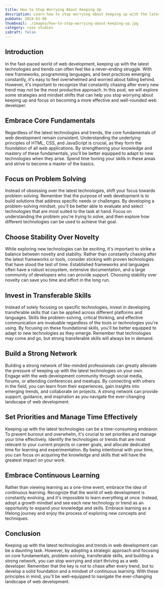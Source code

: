 ```yaml
---
title: How to Stop Worrying About Keeping Up
description: Learn how to stop worrying about keeping up with the latest technologies and trends in web development.
pubDate: 2024-01-06
thumbnail: ./images/how-to-stop-worrying-about-keeping-up.jpg
category: case studies
isDraft: false
---
```


## Introduction

In the fast-paced world of web development, keeping up with the latest technologies and trends can often feel like a never-ending struggle. With new frameworks, programming languages, and best practices emerging constantly, it's easy to feel overwhelmed and worried about falling behind. However, it's important to recognize that constantly chasing after every new trend may not be the most productive approach. In this post, we will explore some strategies and mindset shifts that can help you stop worrying about keeping up and focus on becoming a more effective and well-rounded web developer.

## Embrace Core Fundamentals

Regardless of the latest technologies and trends, the core fundamentals of web development remain consistent. Understanding the underlying principles of HTML, CSS, and JavaScript is crucial, as they form the foundation of all web applications. By strengthening your knowledge and mastery of these fundamentals, you'll be better equipped to adapt to new technologies when they arise. Spend time honing your skills in these areas and strive to become a master of the basics.

## Focus on Problem Solving

Instead of obsessing over the latest technologies, shift your focus towards problem-solving. Remember that the purpose of web development is to build solutions that address specific needs or challenges. By developing a problem-solving mindset, you'll be better able to evaluate and select technologies that are most suited to the task at hand. Focus on understanding the problem you're trying to solve, and then explore how different technologies can be used to achieve that goal.

## Choose Stability Over Novelty

While exploring new technologies can be exciting, it's important to strike a balance between novelty and stability. Rather than constantly chasing after the latest frameworks or tools, consider sticking with proven technologies that have stood the test of time. Established frameworks and languages often have a robust ecosystem, extensive documentation, and a large community of developers who can provide support. Choosing stability over novelty can save you time and effort in the long run.

## Invest in Transferable Skills

Instead of solely focusing on specific technologies, invest in developing transferable skills that can be applied across different platforms and languages. Skills like problem-solving, critical thinking, and effective communication are invaluable regardless of the tools or technologies you're using. By focusing on these foundational skills, you'll be better equipped to adapt to new technologies as they emerge. Remember that technologies may come and go, but strong transferable skills will always be in demand.

## Build a Strong Network

Building a strong network of like-minded professionals can greatly alleviate the pressure of keeping up with the latest technologies on your own. Engage with the web development community through social media, forums, or attending conferences and meetups. By connecting with others in the field, you can learn from their experiences, gain insights into emerging trends, and collaborate on projects. A strong network can provide support, guidance, and inspiration as you navigate the ever-changing landscape of web development.

## Set Priorities and Manage Time Effectively

Keeping up with the latest technologies can be a time-consuming endeavor. To prevent burnout and overwhelm, it's crucial to set priorities and manage your time effectively. Identify the technologies or trends that are most relevant to your current projects or career goals, and allocate dedicated time for learning and experimentation. By being intentional with your time, you can focus on acquiring the knowledge and skills that will have the greatest impact on your work.

## Embrace Continuous Learning

Rather than viewing learning as a one-time event, embrace the idea of continuous learning. Recognize that the world of web development is constantly evolving, and it's impossible to learn everything at once. Instead, adopt a growth mindset and see each new technology or trend as an opportunity to expand your knowledge and skills. Embrace learning as a lifelong journey and enjoy the process of exploring new concepts and techniques.

## Conclusion

Keeping up with the latest technologies and trends in web development can be a daunting task. However, by adopting a strategic approach and focusing on core fundamentals, problem-solving, transferable skills, and building a strong network, you can stop worrying and start thriving as a web developer. Remember that the key is not to chase after every trend, but to develop a solid foundation and a mindset of continuous learning. With these principles in mind, you'll be well-equipped to navigate the ever-changing landscape of web development.
